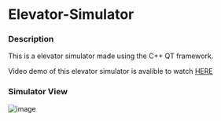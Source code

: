 # Elevator-Simulator

### Description

This is a elevator simulator made using the C++ QT framework. 

Video demo of this elevator simulator is avalible to watch [HERE](https://www.youtube.com/watch?v=kbqeA26Ul-Q)

### Simulator View 
![image](https://github.com/Karanpatel-15/Elevator-Simulator/assets/84426799/f91ef46c-0d7a-479a-81c4-f3b805d756bd)
